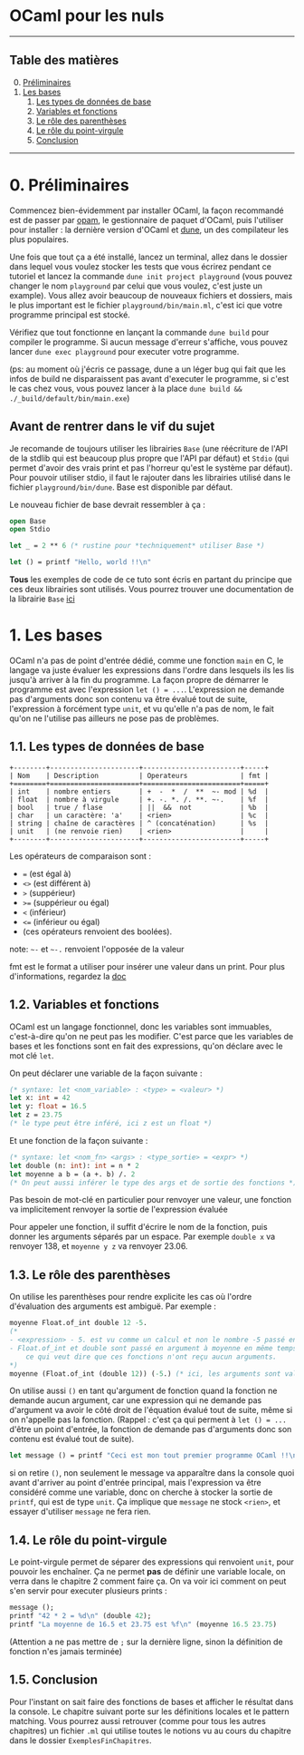 # OCaml pour les nuls

---
## Table des matières

0. [Préliminaires](#0-préliminaires)
1. [Les bases](#1-les-bases)
	1. [Les types de données de base](#11-les-types-de-données-de-base)
	2. [Variables et fonctions](#12-variables-et-fonctions)
	3. [Le rôle des parenthèses](#13-le-rôle-des-parenthèses)
	4. [Le rôle du point-virgule](#14-le-rôle-du-point-virgule)
	5. [Conclusion](#15-conclusion)
---

# 0. Préliminaires

Commencez bien-évidemment par installer OCaml, la façon recommandé est de passer
par [opam](https://opam.ocaml.org/doc/Install.html), le gestionnaire de paquet
d'OCaml, puis l'utiliser pour installer : la dernière version d'OCaml et
[dune](https://dune.build/), un des compilateur les plus populaires.

Une fois que tout ça a été installé, lancez un terminal, allez dans le dossier
dans lequel vous voulez stocker les tests que vous écrirez pendant ce tutoriel
et lancez la commande `dune init project playground` (vous pouvez changer le nom
`playground` par celui que vous voulez, c'est juste un example). Vous allez avoir
beaucoup de nouveaux fichiers et dossiers, mais le plus important est le fichier
`playground/bin/main.ml`, c'est ici que votre programme principal est stocké.

Vérifiez que tout fonctionne en lançant la commande `dune build` pour compiler
le programme. Si aucun message d'erreur s'affiche, vous pouvez lancer
`dune exec playground` pour executer votre programme.

(ps: au moment où j'écris ce passage, dune a un léger bug qui fait que les infos
de build ne disparaissent pas avant d'executer le programme, si c'est le cas chez
vous, vous pouvez lancer à la place `dune build && ./_build/default/bin/main.exe`)

## Avant de rentrer dans le vif du sujet

Je recomande de toujours utiliser les librairies `Base` (une réécriture de l'API
de la stdlib qui est beaucoup plus propre que l'API par défaut) et `Stdio` (qui
permet d'avoir des vrais print et pas l'horreur qu'est le système par défaut).
Pour pouvoir utiliser stdio, il faut le rajouter dans les librairies utilisé
dans le fichier `playground/bin/dune`. Base est disponible par défaut.

Le nouveau fichier de base devrait ressembler à ça :

```ocaml
open Base
open Stdio

let _ = 2 ** 6 (* rustine pour *techniquement* utiliser Base *)

let () = printf "Hello, world !!\n"
```

**Tous** les exemples de code de ce tuto sont écris en partant du principe que
ces deux librairies sont utilisés. Vous pourrez trouver une documentation de
la librairie `Base` [ici](https://ocaml.janestreet.com/ocaml-core/v0.13/doc/base/Base/index.html)

# 1. Les bases

OCaml n'a pas de point d'entrée dédié, comme une fonction `main` en C, le langage
va juste évaluer les expressions dans l'ordre dans lesquels ils les lis jusqu'à
arriver à la fin du programme. La façon propre de démarrer le programme est avec
l'expression `let () = ...`. L'expression ne demande pas d'arguments donc son
contenu va être évalué tout de suite, l'expression à forcément type `unit`, et
vu qu'elle n'a pas de nom, le fait qu'on ne l'utilise pas ailleurs ne pose pas
de problèmes.

## 1.1. Les types de données de base

```
+--------+----------------------+------------------------+-----+
| Nom    | Description          | Operateurs             | fmt |
+========+======================+========================+=====+
| int    | nombre entiers       | +  -  *  /  **  ~- mod | %d  |
| float  | nombre à virgule     | +. -. *. /. **. ~-.    | %f  |
| bool   | true / flase         | ||  &&  not            | %b  |
| char   | un caractère: 'a'    | <rien>                 | %c  |
| string | chaîne de caractères | ^ (concaténation)      | %s  |
| unit   | (ne renvoie rien)    | <rien>                 |     |
+--------+----------------------+------------------------+-----+
```

Les opérateurs de comparaison sont :

- `=` (est égal à)
- `<>` (est différent à)
- `>` (suppérieur)
- `>=` (suppérieur ou égal)
- `<` (inférieur)
- `<=` (inférieur ou égal)
- (ces opérateurs renvoient des boolées).


note: `~-` et `~-.` renvoient l'opposée de la valeur

fmt est le format a utiliser pour insérer une valeur dans un print. Pour plus
d'informations, regardez la [doc](https://ocaml.janestreet.com/ocaml-core/v0.13/doc/base/Base/Printf/index.html)

## 1.2. Variables et fonctions

OCaml est un langage fonctionnel, donc les variables sont immuables, c'est-à-dire
qu'on ne peut pas les modifier. C'est parce que les variables de bases et les
fonctions sont en fait des expressions, qu'on déclare avec le mot clé `let`.

On peut déclarer une variable de la façon suivante :

```ocaml
(* syntaxe: let <nom_variable> : <type> = <valeur> *)
let x: int = 42
let y: float = 16.5
let z = 23.75
(* le type peut être inféré, ici z est un float *)
```

Et une fonction de la façon suivante :

```ocaml
(* syntaxe: let <nom_fn> <args> : <type_sortie> = <expr> *)
let double (n: int): int = n * 2
let moyenne a b = (a +. b) /. 2
(* On peut aussi inférer le type des args et de sortie des fonctions *)
```

Pas besoin de mot-clé en particulier pour renvoyer une valeur, une fonction va
implicitement renvoyer la sortie de l'expression évaluée

Pour appeler une fonction, il suffit d'écrire le nom de la fonction, puis donner
les arguments séparés par un espace. Par exemple `double x` va renvoyer 138, et
`moyenne y z` va renvoyer 23.06.

## 1.3. Le rôle des parenthèses

On utilise les parenthèses pour rendre explicite les cas où l'ordre d'évaluation
des arguments est ambiguë. Par exemple :

```ocaml
moyenne Float.of_int double 12 -5.
(*
- <expression> - 5. est vu comme un calcul et non le nombre -5 passé en argument
- Float.of_int et double sont passé en argument à moyenne en même temps que 12,
    ce qui veut dire que ces fonctions n'ont reçu aucun arguments.
*)
moyenne (Float.of_int (double 12)) (-5.) (* ici, les arguments sont valides *)
```

On utilise aussi `()` en tant qu'argument de fonction quand la fonction ne demande
aucun argument, car une expression qui ne demande pas d'argument va avoir le côté
droit de l'équation évalué tout de suite, même si on n'appelle pas la fonction.
(Rappel : c'est ça qui perment à `let () = ...` d'être un point d'entrée, la
fonction de demande pas d'arguments donc son contenu est évalué tout de suite).

```ocaml
let message () = printf "Ceci est mon tout premier programme OCaml !!\n"
```

si on retire `()`, non seulement le message va apparaître dans la console quoi
avant d'arriver au point d'entrée principal, mais l'expression va être considéré
comme une variable, donc on cherche à stocker la sortie de `printf`, qui est de
type `unit`. Ça implique que `message` ne stock `<rien>`, et essayer d'utiliser
`message` ne fera rien.

## 1.4. Le rôle du point-virgule

Le point-virgule permet de séparer des expressions qui renvoient `unit`, pour
pouvoir les enchaîner. Ça ne permet **pas** de définir une variable locale, on
verra dans le chapitre 2 comment faire ça. On va voir ici comment on peut s'en
servir pour executer plusieurs prints :

```ocaml
message ();
printf "42 * 2 = %d\n" (double 42);
printf "La moyenne de 16.5 et 23.75 est %f\n" (moyenne 16.5 23.75)
```

(Attention a ne pas mettre de `;` sur la dernière ligne, sinon la définition de
fonction n'es jamais terminée)

## 1.5. Conclusion

Pour l'instant on sait faire des fonctions de bases et afficher le résultat
dans la console. Le chapitre suivant porte sur les définitions locales et le
pattern matching. Vous pourrez aussi retrouver (comme pour tous les autres
chapitres) un fichier `.ml` qui utilise toutes le notions vu au cours du
chapitre dans le dossier `ExemplesFinChapitres`.

